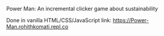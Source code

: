 Power Man: An incremental clicker game about sustainability

Done in vanilla HTML/CSS/JavaScript
link: https://Power-Man.rohithkomati.repl.co